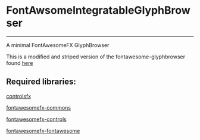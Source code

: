 # FontAwsomeIntegratableGlyphBrowser
-----
A minimal FontAwesomeFX GlyphBrowser

This is a modified and striped version of the fontawesome-glyphbrowser found [here](https://github.com/Jerady/fontawesomefx-glyphsbrowser)

## Required libraries:
[controlsfx](https://github.com/controlsfx/controlsfx)

[fontawesomefx-commons](https://bintray.com/version/files/jerady/maven/FontAwesomeFX/8.15?order=asc&sort=name&basePath=de%2Fjensd%2Ffontawesomefx-commons%2F8.15&tab=files)

[fontawesomefx-controls](https://bintray.com/version/files/jerady/maven/FontAwesomeFX/8.15?order=asc&sort=name&basePath=de%2Fjensd%2Ffontawesomefx-controls%2F8.15&tab=files)

[fontawesomefx-fontawesome](https://bintray.com/version/files/jerady/maven/FontAwesomeFX/8.15?order=asc&sort=name&basePath=de%2Fjensd%2Ffontawesomefx-fontawesome%2F4.7.0-5&tab=files)

